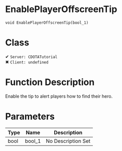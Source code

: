 # EnablePlayerOffscreenTip
```
void EnablePlayerOffscreenTip(bool_1)
```
# Class
✔ `Server: CDOTATutorial`  
✖ `Client: undefined`  

# Function Description
Enable the tip to alert players how to find their hero.
# Parameters
Type|Name|Description
--|--|--
bool|bool_1|No Description Set

